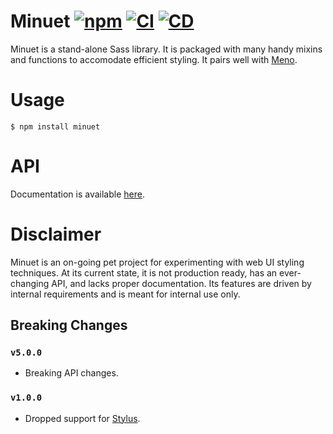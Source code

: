 # Minuet [![npm](https://img.shields.io/npm/v/minuet.svg)](https://www.npmjs.com/package/minuet) [![CI](https://github.com/andrewscwei/minuet/workflows/CI/badge.svg)](https://github.com/andrewscwei/minuet/actions?query=workflow%3ACI) [![CD](https://github.com/andrewscwei/minuet/workflows/CD/badge.svg)](https://github.com/andrewscwei/minuet/actions?query=workflow%3ACD)

Minuet is a stand-alone Sass library. It is packaged with many handy mixins and functions to accomodate efficient styling. It pairs well with [Meno](https://github.com/andrewscwei/meno).

# Usage

```
$ npm install minuet
```

# API

Documentation is available [here](http://andrewscwei.github.io/minuet).

# Disclaimer

Minuet is an on-going pet project for experimenting with web UI styling techniques. At its current state, it is not production ready, has an ever-changing API, and lacks proper documentation. Its features are driven by internal requirements and is meant for internal use only.

## Breaking Changes

### `v5.0.0`

- Breaking API changes.

### `v1.0.0`

- Dropped support for [Stylus](http://stylus-lang.com/).
